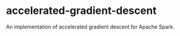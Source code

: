 accelerated-gradient-descent
===

An implementation of accelerated gradient descent for Apache Spark.
